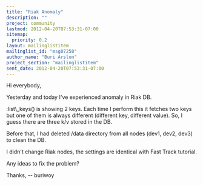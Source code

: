 ```yaml
---
title: "Riak Anomaly"
description: ""
project: community
lastmod: 2012-04-20T07:53:31-07:00
sitemap:
  priority: 0.2
layout: mailinglistitem
mailinglist_id: "msg07258"
author_name: "Buri Arslon"
project_section: "mailinglistitem"
sent_date: 2012-04-20T07:53:31-07:00
---
```



Hi everybody,

Yesterday and today I've experienced anomaly in Riak DB.

:list\\_keys() is showing 2 keys. Each time I perform this it fetches two
keys but one of them is always different (different key, different value).
So, I guess there are three k/v stored in the DB.

Before that, I had deleted /data directory from all nodes (dev1, dev2,
dev3) to clean the DB.

I didn't change Riak nodes, the settings are identical with Fast Track
tutorial.

Any ideas to fix the problem?

Thanks,
-- buriwoy
